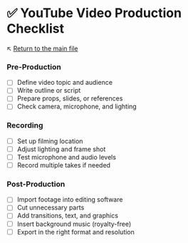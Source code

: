 # ✅ YouTube Video Production Checklist

↖️ [Return to the main file](../README.md)

### Pre-Production
- [ ] Define video topic and audience
- [ ] Write outline or script
- [ ] Prepare props, slides, or references
- [ ] Check camera, microphone, and lighting

### Recording
- [ ] Set up filming location
- [ ] Adjust lighting and frame shot
- [ ] Test microphone and audio levels
- [ ] Record multiple takes if needed

### Post-Production
- [ ] Import footage into editing software
- [ ] Cut unnecessary parts
- [ ] Add transitions, text, and graphics
- [ ] Insert background music (royalty-free)
- [ ] Export in the right format and resolution
